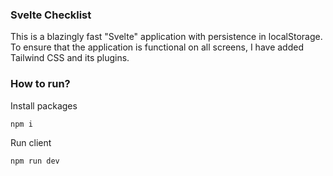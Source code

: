 ### Svelte Checklist

This is a blazingly fast "Svelte" application with persistence in localStorage. To ensure that the application is functional on all screens, I have added Tailwind CSS and its plugins.

### How to run?

Install packages

```
npm i
```

Run client

```
npm run dev
```
